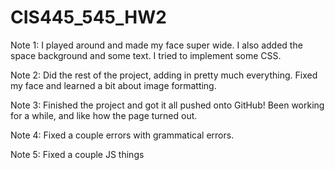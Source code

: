 # CIS445_545_HW2
Note 1: I played around and made my face super wide. I also added the space background and some text. I tried to implement some CSS.

Note 2: Did the rest of the project, adding in pretty much everything. Fixed my face and learned a bit about image formatting.

Note 3: Finished the project and got it all pushed onto GitHub! Been working for a while, and like how the page turned out.

Note 4: Fixed a couple errors with grammatical errors.

Note 5: Fixed a couple JS things
